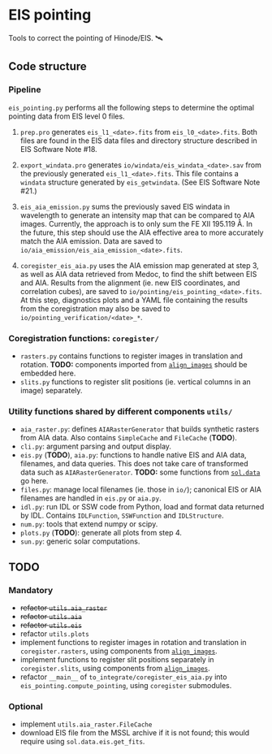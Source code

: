 # EIS pointing

Tools to correct the pointing of Hinode/EIS. 🛰

## Code structure

### Pipeline

`eis_pointing.py` performs all the following steps to determine the optimal
pointing data from EIS level 0 files. 

1. `prep.pro` generates `eis_l1_<date>.fits` from `eis_l0_<date>.fits`. Both
   files are found in the EIS data files and directory structure described in
   EIS Software Note #18.

2. `export_windata.pro` generates `io/windata/eis_windata_<date>.sav` from the
   previously generated `eis_l1_<date>.fits`. This file contains a `windata`
   structure generated by `eis_getwindata`. (See EIS Software Note #21.)

3. `eis_aia_emission.py` sums the previously saved EIS windata in wavelength to
   generate an intensity map that can be compared to AIA images. Currently, the
   approach is to only sum the FE XII 195.119 Å. In the future, this step
   should use the AIA effective area to more accurately match the AIA emission.
   Data are saved to `io/aia_emission/eis_aia_emission_<date>.fits`.

4. `coregister_eis_aia.py` uses the AIA emission map generated at step 3, as
   well as AIA data retrieved from Medoc, to find the shift between EIS and
   AIA. Results from the alignment (ie. new EIS coordinates, and correlation
   cubes), are saved to `io/pointing/eis_pointing_<date>.fits`. At this step,
   diagnostics plots and a YAML file containing the results from the
   coregistration may also be saved to `io/pointing_verification/<date>_*`.

### Coregistration functions: `coregister/`

- `rasters.py` contains functions to register images in translation and
  rotation. 
  **TODO:** components imported from [`align_images`] should be embedded here.
- `slits.py` functions to register slit positions (ie. vertical columns in an
  image) separately.

### Utility functions shared by different components `utils/`

- `aia_raster.py`: defines `AIARasterGenerator` that builds synthetic rasters
  from AIA data. Also contains `SimpleCache` and `FileCache` (**TODO**).
- `cli.py`: argument parsing and output display.
- `eis.py` (**TODO**), `aia.py`: functions to handle native EIS and AIA data, filenames,
  and data queries. This does not take care of transformed data such as
  `AIARasterGenerator`.
  **TODO:** some functions from [`sol.data`] go here.
- `files.py`: manage local filenames (ie. those in `io/`); canonical EIS or AIA
  filenames are handled in `eis.py` or `aia.py`.
- `idl.py`: run IDL or SSW code from Python, load and format data returned by
  IDL. Contains `IDLFunction`, `SSWFunction` and `IDLStructure`.
- `num.py`: tools that extend numpy or scipy.
- `plots.py` (**TODO**): generate all plots from step 4.
- `sun.py`: generic solar computations.


[`align_images`]: https://git.ias.u-psud.fr/gpelouze/align_images
[`sol`]: https://git.ias.u-psud.fr/gpelouze/sol
[`sol.data`]: https://git.ias.u-psud.fr/gpelouze/sol/tree/master/data

## TODO

### Mandatory

- ~~refactor `utils.aia_raster`~~
- ~~refactor `utils.aia`~~
- ~~refactor `utils.eis`~~
- refactor `utils.plots`
- implement functions to register images in rotation and translation in
  `coregister.rasters`, using components from [`align_images`].
- implement functions to register slit positions separately in
  `coregister.slits`, using components from [`align_images`].
- refactor `__main__` of `to_integrate/coregister_eis_aia.py` into
  `eis_pointing.compute_pointing`, using `coregister` submodules.

### Optional

- implement `utils.aia_raster.FileCache`
- download EIS file from the MSSL archive if it is not found; this would
  require using `sol.data.eis.get_fits`.

